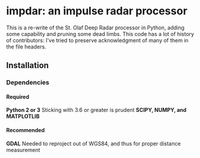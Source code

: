 # impdar: an impulse radar processor

This is a re-write of the St. Olaf Deep Radar processor in Python, adding some capability and pruning some dead limbs. This code has a lot of history of contributors: I've tried to preserve acknowledgment of many of them in the file headers.


## Installation

### Dependencies

#### Required
**Python 2 or 3** Sticking with 3.6 or greater is prudent
**SCIPY, NUMPY, and MATPLOTLIB**

#### Recommended
**GDAL** Needed to reproject out of WGS84, and thus for proper distance measurement
